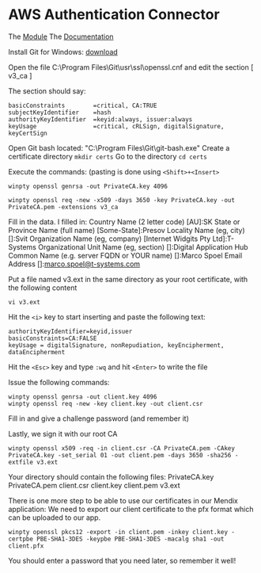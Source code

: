 # AWS Authentication Connector

The [Module](https://marketplace.mendix.com/link/component/120333)
The [Documentation](https://docs.mendix.com/appstore/modules/aws/aws-authentication/)

Install Git for Windows: [download](https://git-scm.com/download/win)

Open the file C:\Program Files\Git\usr\ssl\openssl.cnf and edit the section [ v3_ca ]

The section should say:

```
basicConstraints        =critical, CA:TRUE
subjectKeyIdentifier    =hash
authorityKeyIdentifier  =keyid:always, issuer:always
keyUsage                =critical, cRLSign, digitalSignature, keyCertSign
```

Open Git bash located: "C:\Program Files\Git\git-bash.exe"
Create a certificate directory `mkdir certs`
Go to the directory `cd certs`

Execute the commands:
(pasting is done using `<Shift>+<Insert>`
```
winpty openssl genrsa -out PrivateCA.key 4096
```

```
winpty openssl req -new -x509 -days 3650 -key PrivateCA.key -out PrivateCA.pem -extensions v3_ca
```
Fill in the data. I filled in:
Country Name (2 letter code) [AU]:SK
State or Province Name (full name) [Some-State]:Presov
Locality Name (eg, city) []:Svit
Organization Name (eg, company) [Internet Widgits Pty Ltd]:T-Systems
Organizational Unit Name (eg, section) []:Digital Application Hub
Common Name (e.g. server FQDN or YOUR name) []:Marco Spoel
Email Address []:marco.spoel@t-systems.com

Put a file named v3.ext in the same directory as your root certificate, with the following content
```
vi v3.ext
```
Hit the `<i>` key to start inserting and paste the following text:
```
authorityKeyIdentifier=keyid,issuer
basicConstraints=CA:FALSE
keyUsage = digitalSignature, nonRepudiation, keyEncipherment, dataEncipherment
```
Hit the `<Esc>` key and type `:wq` and hit `<Enter>` to write the file

Issue the following commands:
```
winpty openssl genrsa -out client.key 4096
winpty openssl req -new -key client.key -out client.csr
```

Fill in and give a challenge password (and remember it)

Lastly, we sign it with our root CA
```
winpty openssl x509 -req -in client.csr -CA PrivateCA.pem -CAkey PrivateCA.key -set_serial 01 -out client.pem -days 3650 -sha256 -extfile v3.ext
```

Your directory should contain the following files:
PrivateCA.key  PrivateCA.pem  client.csr  client.key  client.pem  v3.ext

There is one more step to be able to use our certificates in our Mendix application: We need to export our client certificate to the pfx format which can be uploaded to our app.

```
winpty openssl pkcs12 -export -in client.pem -inkey client.key -certpbe PBE-SHA1-3DES -keypbe PBE-SHA1-3DES -macalg sha1 -out client.pfx
```
You should enter a password that you need later, so remember it well!
